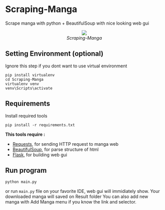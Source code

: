 # Scraping-Manga
Scrape manga with python + BeautifulSoup with nice looking web gui

<p align="center">
  <img src="demo/demo.gif"><br/>
  <i>Scraping-Manga</i>
</p>

## Setting Environment (optional)
Ignore this step if you dont want to use virtual environment
```
pip install virtualenv
cd Scraping-Manga
virtualenv venv
venv\Scripts\activate
```

## Requirements
Install required tools
```
pip install -r requirements.txt
```
**This tools require :**
- [Requests](https://github.com/psf/requests), for sending HTTP request to manga web
- [BeautifulSoup](https://www.crummy.com/software/BeautifulSoup), for parse structure of html 
- [Flask](https://github.com/pallets/flask), for building web gui

## Run program
```
python main.py
```
or run `main.py` file on your favorite IDE, web gui will immidiately show.
Your downloaded manga will saved on Result folder
You can also add new manga with Add Manga menu if you know the link and selector.
<!--stackedit_data:
eyJoaXN0b3J5IjpbNzM4NTc0NTIzXX0=
-->